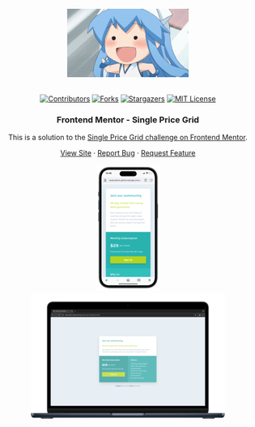<br />
<div align="center">
    <img src="./assets/images/200w.gif" alt="Logo">
  </a>
  <br />
  <br />

[![Contributors][contributors-shield]][contributors-url]
[![Forks][forks-shield]][forks-url]
[![Stargazers][stars-shield]][stars-url]
[![MIT License][license-shield]][license-url]

<h3 align="center">Frontend Mentor - Single Price Grid</h3>


This is a solution to the [Single Price Grid challenge on Frontend Mentor](https://www.frontendmentor.io/challenges/single-price-grid-component-5ce41129d0ff452fec5abbbc).

  <p align="center">   
    <a href="https://sedaryildirim.github.io/single-price-grid-component-main /">View Site</a>
    ·
    <a href="https://github.com/sedaryildirim/single-price-grid-component-main /issues">Report Bug</a>
    ·
    <a href="https://github.com/sedaryildirim/single-price-grid-component-main /issues">Request Feature</a>
  </p>
</div>

<div align="center">

![Mobile](./assets/images/mobile.png)
![Desktop](./assets/images/desktop.png)
</div>

<!-- MARKDOWN LINKS & IMAGES -->
<!-- https://www.markdownguide.org/basic-syntax/#reference-style-links -->
[contributors-shield]: https://img.shields.io/github/contributors/sedaryildirim/single-price-grid-component-main.svg?style=for-the-badge
[contributors-url]: https://github.com/sedaryildirim/single-price-grid-component-main/graphs/contributors
[forks-shield]: https://img.shields.io/github/forks/sedaryildirim/single-price-grid-component-main.svg?style=for-the-badge
[forks-url]: https://github.com/sedaryildirim/single-price-grid-component-main/network/members
[stars-shield]: https://img.shields.io/github/stars/sedaryildirim/single-price-grid-component-main.svg?style=for-the-badge
[stars-url]: https://github.com/sedaryildirim/single-price-grid-component-main/stargazers
[license-shield]: https://img.shields.io/github/license/sedaryildirim/single-price-grid-component-main.svg?style=for-the-badge
[license-url]: https://github.com/sedaryildirim/single-price-grid-component-main/blob/main/LICENSE.txt
[product-screenshot]: imgs/screenshot.png
